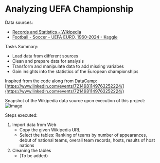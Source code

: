 # Analyzing UEFA Championship

Data sources:

- [Records and Statistics - Wikipedia](https://en.wikipedia.org/wiki/UEFA_European_Championship_records_and_statistics)
- [Football - Soccer - UEFA EURO, 1960-2024 - Kaggle](https://www.kaggle.com/datasets/piterfm/football-soccer-uefa-euro-1960-2024)

Tasks Summary:

- Load data from different sources
- Clean and prepare data for analysis
- Transform and manipulate data to add missing variabes
- Gain insights into the statistics of the European championships

Inspired from the code along from DataCamp: [https://www.linkedin.com/events/7214981149763252224/](https://www.linkedin.com/events/7214981149763252224/)

Snapshot of the Wikipedia data source upon execution of this project:
![image](https://github.com/20100215/Analyzing_Football_Matches/assets/84717650/3c55bf4a-a018-4206-a511-ff1bfce216ac)


Steps executed:

1. Import data from Web
    - Copy the given Wikipedia URL
    - Select the tables: Ranking of teams by number of appearances, debut of national teams, overall team records, hosts, results of host nations
2. Cleaning the tables
    - (To be added)